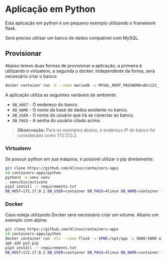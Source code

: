 # Aplicação em Python

Esta aplicação em python é um pequeno exemplo utilizando o framework flask.

Será preciso utilizar um banco de dados compatível com MySQL.

## Provisionar

Abaixo temos duas formas de provisionar a aplicação, a primeira é utilizando o virtualenv, a segunda o docker. Independente da forma, será necessário criar o banco:

```bash
docker container run -d --name mariadb -e MYSQL_ROOT_PASSWORD=Abc123_ -e MYSQL_USER=container -e MYSQL_PASSWORD=4linux -e MYSQL_DATABASE=container -v dados:/var/lib/mysql mariadb
```

A aplicação utiliza as seguintes variáveis de ambiente:

- `DB_HOST` - O endereço do banco.
- `DB_NAME` - O nome da base de dados existente no banco.
- `DB_USER` - O nome do usuário que irá se conectar ao banco.
- `DB_PASS` - A senha do usuário citado acima.

> **Observação:** Para os exemplos abaixo, o endereço IP do banco foi considerado como 172.17.0.2.

### Virtualenv

Se possuir python em sua máquina, é possível utilizar o pip diretamente:

```bash
git clone https://github.com/4linux/containers-apps
cd containers-apps/python
python3 -m venv venv
. venv/bin/activate
pip3 install -r requirements.txt
DB_HOST=172.17.0.2 DB_USER=container DB_PASS=4linux DB_NAME=container flask run
```

### Docker

Caso esteja utilizando Docker será necessário criar um volume. Abaixo um exemplo com alpine:

```bash
git clone https://github.com/4linux/containers-apps
cd containers-apps/python
docker container run -dti --name flask -v $PWD:/opt/app -p 5000:5000 alpine sh
apk add py3-pip
pip3 install -r requirements.txt
DB_HOST=172.17.0.2 DB_USER=container DB_PASS=4linux DB_NAME=container flask run --host 0.0.0.0
```
